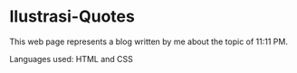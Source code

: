 # Ilustrasi-Quotes

This web page represents a blog written by me about the topic of 11:11 PM.

Languages used: HTML and CSS
